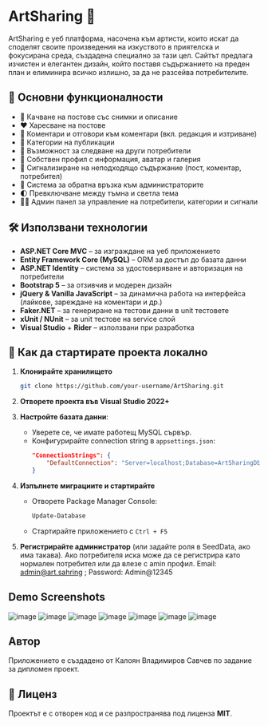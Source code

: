 # ArtSharing 🎨

ArtSharing е уеб платформа, насочена към артисти, които искат да споделят своите произведения на изкуството в приятелска и фокусирана среда, създадена специално за тази цел. Сайтът предлага изчистен и елегантен дизайн, който поставя съдържанието на преден план и елиминира всичко излишно, за да не разсейва потребителите.

## 🔧 Основни функционалности

- 📸 Качване на постове със снимки и описание
- ❤️ Харесване на постове
- 💬 Коментари и отговори към коментари (вкл. редакция и изтриване)
- 📌 Категории на публикации
- 👥 Възможност за следване на други потребители
- 📄 Собствен профил с информация, аватар и галерия
- 🔔 Сигнализиране на неподходящо съдържание (пост, коментар, потребител)
- 📝 Система за обратна връзка към администраторите
- 🌓 Превключване между тъмна и светла тема
- 🧑‍💼 Админ панел за управление на потребители, категории и сигнали

## 🛠️ Използвани технологии

- **ASP.NET Core MVC** – за изграждане на уеб приложението
- **Entity Framework Core (MySQL)** – ORM за достъп до базата данни
- **ASP.NET Identity** – система за удостоверяване и авторизация на потребители
- **Bootstrap 5** – за отзивчив и модерен дизайн
- **jQuery & Vanilla JavaScript** – за динамична работа на интерфейса (лайкове, зареждане на коментари и др.)
- **Faker.NET** – за генериране на тестови данни в unit тестовете
- **xUnit / NUnit** – за unit тестове на service слой
- **Visual Studio** + **Rider** – използвани при разработка

## 🚀 Как да стартирате проекта локално

1. **Клонирайте хранилището**
   ```bash
   git clone https://github.com/your-username/ArtSharing.git
   ```

2. **Отворете проекта във Visual Studio 2022+**

3. **Настройте базата данни**:
   - Уверете се, че имате работещ MySQL сървър.
   - Конфигурирайте connection string в `appsettings.json`:
     ```json
     "ConnectionStrings": {
         "DefaultConnection": "Server=localhost;Database=ArtSharingDb;User=root;Password=yourpassword;"
     }
     ```

4. **Изпълнете миграциите и стартирайте**
   - Отворете Package Manager Console:
     ```bash
     Update-Database
     ```
   - Стартирайте приложението с `Ctrl + F5`

5. **Регистрирайте администратор** (или задайте роля в SeedData, ако има такава). Ако потребителя иска може да се регистрира като нормален потребител или да влезе с amin профил. Email: admin@art.sahring ; Password: Admin@12345

## Demo Screenshots
![image](https://github.com/user-attachments/assets/866eb358-bde3-443c-8e00-06683cf70d61)
![image](https://github.com/user-attachments/assets/14876cdf-9ca1-49f9-af95-cdec77ba57c3)
![image](https://github.com/user-attachments/assets/ac52a87f-58ea-4a26-ae0b-47aba1634d01)
![image](https://github.com/user-attachments/assets/89d9f645-b7d7-47a7-90a6-48aab9da4de6)
![image](https://github.com/user-attachments/assets/4e802adf-2c80-4799-9f9d-30cf97dbdce4)
![image](https://github.com/user-attachments/assets/4573d042-3b38-428a-a717-5ce60f9f3303)
![image](https://github.com/user-attachments/assets/eb37763e-2db2-4a76-b26f-d88e8275128c)


## Автор
Приложението е създадено от Калоян Владимиров Савчев по задание за дипломен проект.
## 🪪 Лиценз
Проектът е с отворен код и се разпространява под лиценза **MIT**.
